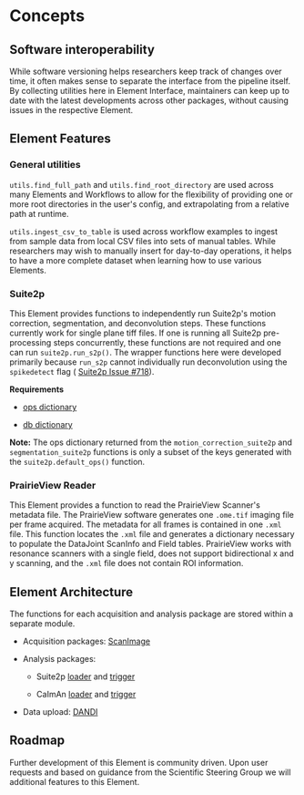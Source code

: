 # Concepts

## Software interoperability

While software versioning helps researchers keep track of changes over time, it often
makes sense to separate the interface from the pipeline itself. By collecting utilities
here in Element Interface, maintainers can keep up to date with the latest developments
across other packages, without causing issues in the respective Element.

## Element Features

### General utilities

`utils.find_full_path` and `utils.find_root_directory` are used 
across many Elements and Workflows to allow for the flexibility of providing 
one or more root directories in the user's config, and extrapolating from a relative
path at runtime.

`utils.ingest_csv_to_table` is used across workflow examples to ingest from sample data from 
local CSV files into sets of manual tables. While researchers may wish to manually 
insert for day-to-day operations, it helps to have a more complete dataset when learning
how to use various Elements.

### Suite2p

This Element provides functions to independently run Suite2p's motion correction,
segmentation, and deconvolution steps. These functions currently work for single plane
tiff files. If one is running all Suite2p pre-processing steps concurrently, these functions
are not required and one can run `suite2p.run_s2p()`. The wrapper functions here were developed primarily because `run_s2p` cannot individually
run deconvolution using the `spikedetect` flag (
[Suite2p Issue #718](https://github.com/MouseLand/suite2p/issues/718)).

**Requirements**

- [ops dictionary](https://suite2p.readthedocs.io/en/latest/settings.html)
  
- [db dictionary](https://github.com/MouseLand/suite2p/blob/4b6c3a95b53e5581dbab1feb26d67878db866068/jupyter/run_pipeline_tiffs_or_batch.ipynb)

**Note:** The ops dictionary returned from the `motion_correction_suite2p` and
`segmentation_suite2p` functions is only a subset of the keys generated with the
`suite2p.default_ops()` function.

### PrairieView Reader

This Element provides a function to read the PrairieView Scanner's metadata
file. The PrairieView software generates one `.ome.tif` imaging file per frame acquired. The
metadata for all frames is contained in one `.xml` file. This function locates the `.xml`
file and generates a dictionary necessary to populate the DataJoint ScanInfo and
Field tables. PrairieView works with resonance scanners with a single field,
does not support bidirectional x and y scanning, and the `.xml` file does not
contain ROI information.

## Element Architecture

The functions for each acquisition and analysis package are stored within a separate
module.

- Acquisition packages: [ScanImage](../api/element_interface/scanimage_utils)
- Analysis packages:
  
    - Suite2p [loader](../api/element_interface/suite2p_loader) and [trigger](../api/element_interface/suite2p_trigger)
    
    - CaImAn [loader](../api/element_interface/caiman_loader) and [trigger](../api/element_interface/run_caiman)

- Data upload: [DANDI](../api/element_interface/dandi/)

## Roadmap

Further development of this Element is community driven.  Upon user requests and based
on guidance from the Scientific Steering Group we will additional features to
this Element.